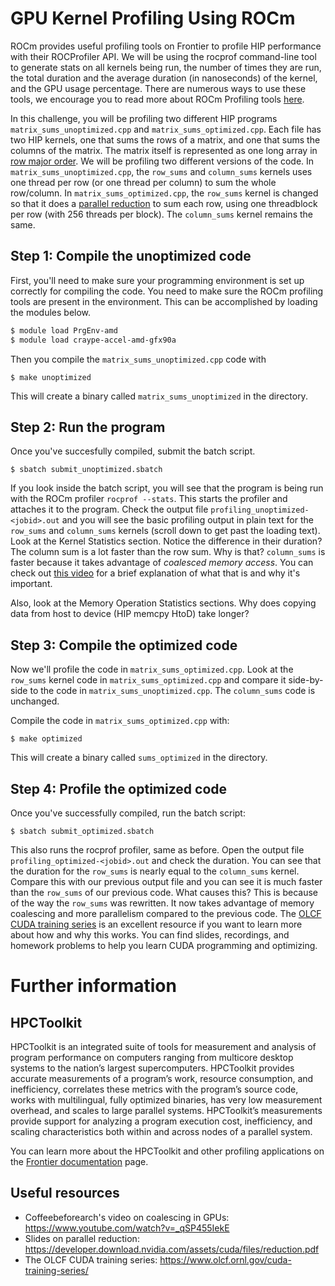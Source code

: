 # GPU Kernel Profiling Using ROCm

ROCm provides useful profiling tools on Frontier to profile HIP
performance with their ROCProfiler API. We will be using the rocprof command-line tool to generate stats on all kernels being run, the number of times they are run, the total duration and the average duration (in nanoseconds) of the kernel, and the GPU usage percentage. There are numerous ways to use these tools, we encourage you to read more about ROCm Profiling tools
[here](https://docs.amd.com/bundle/ROCProfiler-User-Guide-v5.1/page/Introduction_to_ROCProfiler_User_Guide.html).

In this challenge, you will be profiling two different HIP programs
`matrix_sums_unoptimized.cpp` and `matrix_sums_optimized.cpp`. Each file has two HIP kernels, one that sums the rows of a matrix, and one that sums the columns of the
matrix. The matrix itself is represented as one long array in [row major
order](http://icarus.cs.weber.edu/~dab/cs1410/textbook/7.Arrays/row_major.html). We will
be profiling two different versions of the code. In `matrix_sums_unoptimized.cpp`, the
`row_sums` and `column_sums` kernels uses one thread per row (or one thread per column) to
sum the whole row/column. In `matrix_sums_optimized.cpp`, the `row_sums` kernel is changed
so that it does a [parallel
reduction](https://developer.download.nvidia.com/assets/cuda/files/reduction.pdf) to sum
each row, using one threadblock per row (with 256 threads per block). The `column_sums`
kernel remains the same.

## Step 1: Compile the unoptimized code

First, you'll need to make sure your programming environment is set up correctly for
compiling the code. You need to make sure the ROCm profiling tools are present in the environment. This can be accomplished by loading the modules below.

```bash
$ module load PrgEnv-amd
$ module load craype-accel-amd-gfx90a
```

Then you compile the `matrix_sums_unoptimized.cpp` code with

```
$ make unoptimized
```

This will create a binary called `matrix_sums_unoptimized` in the directory.

## Step 2: Run the program

Once you've succesfully compiled, submit the batch script.

```
$ sbatch submit_unoptimized.sbatch
```

If you look inside the batch script, you will see that the program is being run with the
ROCm profiler `rocprof --stats`. This starts the profiler and attaches it to the
program. Check the output file `profiling_unoptimized-<jobid>.out` and you will see the
basic profiling output in plain text for the `row_sums` and `column_sums` kernels (scroll
down to get past the loading text). Look at the Kernel Statistics section. Notice the
difference in their duration? The column sum is a lot faster than the row sum. Why is
that? `column_sums` is faster because it takes advantage of _coalesced memory access_. You
can check out [this video](https://www.youtube.com/watch?v=_qSP455IekE) for a brief
explanation of what that is and why it's important.

Also, look at the Memory Operation Statistics sections. Why does copying data
from host to device (HIP memcpy HtoD) take longer?


## Step 3: Compile the optimized code

Now we'll profile the code in `matrix_sums_optimized.cpp`. Look at the `row_sums` kernel
code in `matrix_sums_optimized.cpp` and compare it side-by-side to the code in
`matrix_sums_unoptimized.cpp`. The `column_sums` code is unchanged.

Compile the code in `matrix_sums_optimized.cpp` with:

```
$ make optimized
```

This will create a binary called `sums_optimized` in the directory.

## Step 4: Profile the optimized code

Once you've successfully compiled, run the batch script:

```
$ sbatch submit_optimized.sbatch
```

This also runs the rocprof profiler, same as before. Open the output file
`profiling_optimized-<jobid>.out` and check the duration. You can see that the duration
for the `row_sums` is nearly equal to the `column_sums` kernel. Compare this with our
previous output file and you can see it is much faster than the `row_sums` of our previous
code. What causes this?  This is because of the way the `row_sums` was rewritten. It now
takes advantage of memory coalescing and more parallelism compared to the previous
code. The [OLCF CUDA training series](https://www.olcf.ornl.gov/cuda-training-series/) is
an excellent resource if you want to learn more about how and why this works. You can find
slides, recordings, and homework problems to help you learn CUDA programming and optimizing.


# Further information

## HPCToolkit

HPCToolkit is an integrated suite of tools for measurement and analysis of program performance on computers ranging from multicore desktop systems to the nation’s largest supercomputers. HPCToolkit provides accurate measurements of a program’s work, resource consumption, and inefficiency, correlates these metrics with the program’s source code, works with multilingual, fully optimized binaries, has very low measurement overhead, and scales to large parallel systems. HPCToolkit’s measurements provide support for analyzing a program execution cost, inefficiency, and scaling characteristics both within and across nodes of a parallel system. 

You can learn more about the HPCToolkit and other profiling applications on the [Frontier
documentation](https://docs.olcf.ornl.gov/systems/frontier_user_guide.html#getting-started-with-hpctoolkit) page.

## Useful resources

- Coffeebeforearch's video on coalescing in GPUs: https://www.youtube.com/watch?v=_qSP455IekE
- Slides on parallel reduction: https://developer.download.nvidia.com/assets/cuda/files/reduction.pdf
- The OLCF CUDA training series: https://www.olcf.ornl.gov/cuda-training-series/
